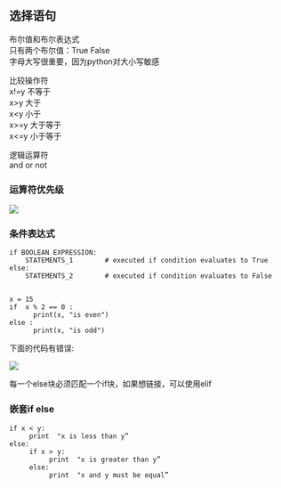 ## 选择语句 ##
布尔值和布尔表达式  
只有两个布尔值：True False  
字母大写很重要，因为python对大小写敏感  

比较操作符  
x!=y 不等于  
x>y  大于  
x<y  小于  
x>=y 大于等于  
x<=y 小于等于  

逻辑运算符  
and or not  

### 运算符优先级 ###
![](http://i.imgur.com/eZrV14X.png)


### 条件表达式 ###

	if BOOLEAN EXPRESSION:
	    STATEMENTS_1        # executed if condition evaluates to True
	else:
	    STATEMENTS_2        # executed if condition evaluates to False


	x = 15
	if  x % 2 == 0 :    
	      print(x, "is even")
	else :   
	      print(x, "is odd")


下面的代码有错误:

![](http://i.imgur.com/mUAse24.png)

每一个else块必须匹配一个if块，如果想链接，可以使用elif  

### 嵌套if else ###
	
	if x < y:
	     print  "x is less than y”
	else:
	     if x > y:
	          print  "x is greater than y”
	     else:
	          print  "x and y must be equal”
